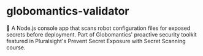 # globomantics-validator
🚨 A Node.js console app that scans robot configuration files for exposed secrets before deployment. Part of Globomantics' proactive security toolkit featured in Pluralsight's Prevent Secret Exposure with Secret Scanning course.
